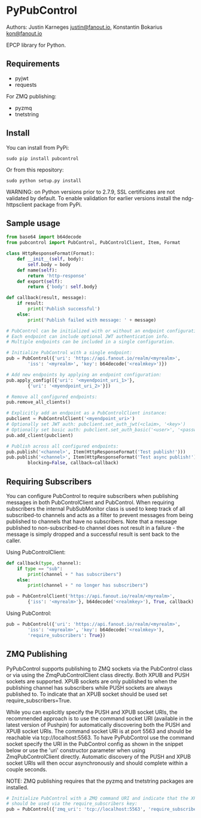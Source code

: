 PyPubControl
============
Authors: Justin Karneges <justin@fanout.io>, Konstantin Bokarius <kon@fanout.io>

EPCP library for Python.

Requirements
------------

* pyjwt
* requests

For ZMQ publishing:

* pyzmq
* tnetstring

Install
-------

You can install from PyPi:

    sudo pip install pubcontrol

Or from this repository:

    sudo python setup.py install

WARNING: on Python versions prior to 2.7.9, SSL certificates are not validated by default. To enable validation for earlier versions install the ndg-httpsclient package from PyPi.

Sample usage
------------

```python
from base64 import b64decode
from pubcontrol import PubControl, PubControlClient, Item, Format

class HttpResponseFormat(Format):
    def __init__(self, body):
        self.body = body
    def name(self):
        return 'http-response'
    def export(self):
        return {'body': self.body}

def callback(result, message):
    if result:
        print('Publish successful')
    else:
        print('Publish failed with message: ' + message)

# PubControl can be initialized with or without an endpoint configuration.
# Each endpoint can include optional JWT authentication info.
# Multiple endpoints can be included in a single configuration.

# Initialize PubControl with a single endpoint:
pub = PubControl({'uri': 'https://api.fanout.io/realm/<myrealm>',
        'iss': '<myrealm>', 'key': b64decode('<realmkey>')})

# Add new endpoints by applying an endpoint configuration:
pub.apply_config([{'uri': '<myendpoint_uri_1>'},
        {'uri': '<myendpoint_uri_2>'}])

# Remove all configured endpoints:
pub.remove_all_clients()

# Explicitly add an endpoint as a PubControlClient instance:
pubclient = PubControlClient('<myendpoint_uri>')
# Optionally set JWT auth: pubclient.set_auth_jwt(<claim>, '<key>')
# Optionally set basic auth: pubclient.set_auth_basic('<user>', '<password>')
pub.add_client(pubclient)

# Publish across all configured endpoints:
pub.publish('<channel>', Item(HttpResponseFormat('Test publish!')))
pub.publish('<channel>', Item(HttpResponseFormat('Test async publish!')),
        blocking=False, callback=callback)
```

Requiring Subscribers
---------------------

You can configure PubControl to require subscribers when publishing messages in both PubControlClient and PubControl. When requiring subscribers the internal PubSubMonitor class is used to keep track of all subscribed-to channels and acts as a filter to prevent messages from being published to channels that have no subscribers. Note that a message published to non-subscribed-to channel does not result in a failure - the message is simply dropped and a successful result is sent back to the caller.

Using PubControlClient:

```python
def callback(type, channel):
    if type == "sub":
        print(channel + " has subscribers")
    else:
        print(channel + " no longer has subscribers")

pub = PubControlClient('https://api.fanout.io/realm/<myrealm>',
        {'iss': '<myrealm>'}, b64decode('<realmkey>'), True, callback)
```

Using PubControl:

```python
pub = PubControl({'uri': 'https://api.fanout.io/realm/<myrealm>',
        'iss': '<myrealm>', 'key': b64decode('<realmkey>'),
        'require_subscribers': True})
```

ZMQ Publishing
--------------

PyPubControl supports publishing to ZMQ sockets via the PubControl class or via using the ZmqPubControlClient class directly. Both XPUB and PUSH sockets are supported. XPUB sockets are only published to when the publishing channel has subscribers while PUSH sockets are always published to. To indicate that an XPUB socket should be used set require_subscribers=True.

While you can explicitly specify the PUSH and XPUB socket URIs, the recommended approach is to use the command socket URI (available in the latest version of Pushpin) for automatically discovering both the PUSH and XPUB socket URIs. The command socket URI is at port 5563 and should be reachable via tcp://localhost:5563. To have PyPubControl use the command socket specify the URI in the PubControl config as shown in the snippet below or use the 'uri' constructor parameter when using ZmqPubControlClient directly. Automatic discovery of the PUSH and XPUB socket URIs will then occur asynchronously and should complete within a couple seconds.

NOTE: ZMQ publishing requires that the pyzmq and tnetstring packages are installed.

```python
# Initialize PubControl with a ZMQ command URI and indicate that the XPUB socket
# should be used via the require_subscribers key:
pub = PubControl({'zmq_uri': 'tcp://localhost:5563', 'require_subscribers': True)})
```
